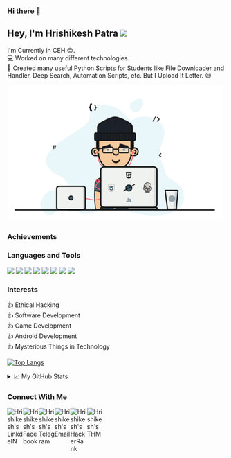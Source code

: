 ### Hi there 👋

<!--
**Hrishikesh7665/Hrishikesh7665** is a ✨ _special_ ✨ repository because its `README.md` (this file) appears on your GitHub profile.

Here are some ideas to get you started:

- 🔭 I’m currently working on ...
- 🌱 I’m currently learning ...
- 👯 I’m looking to collaborate on ...
- 🤔 I’m looking for help with ...
- 💬 Ask me about ...
- 📫 How to reach me: ...
- 😄 Pronouns: ...
- ⚡ Fun fact: ...
-->
<!-- 👍 AI / ML -->
<!-- 👍 Data Analysis
👍 Web Development -->
<!-- <code><img height="30" src="https://img.icons8.com/color/48/000000/html-5.png"/></code>
<code><img height="30" src="https://img.icons8.com/color/48/000000/css3.png"/></code>
<code><img height="30" src="https://img.icons8.com/color/48/000000/javascript.png"/></code> -->


## Hey, I'm Hrishikesh Patra <img src="https://media.giphy.com/media/hvRJCLFzcasrR4ia7z/giphy.gif" width="25px">

I'm Currently in CEH 😊.    
💻 Worked on many different technologies.    
📜 Created many useful Python Scripts for Students like File Downloader and Handler, Deep Search, Automation Scripts, etc. But I Upload It Letter. 😆    

<img alt="GIF" src="https://github.com/Hrishikesh7665/Hrishikesh7665/blob/main/Code.gif" width="500"/>


### Achievements



### Languages and Tools

<code><img height="30" src="https://img.icons8.com/color/48/000000/python.png"/></code>
<code><img height="30" src="https://img.icons8.com/color/48/000000/c-programming.png"/></code>
<code><img height="30" src="https://img.icons8.com/color/48/000000/java-coffee-cup-logo.png"/></code>
<code><img height="30" src="https://img.icons8.com/color/48/000000/kotlin.png"/></code>
<code><img height="30" src="https://img.icons8.com/color/48/000000/oracle-logo.png"/></code>
<code><img height="30" src="https://img.icons8.com/fluent/48/000000/github.png"/></code>
<code><img height="30" src="https://2.bp.blogspot.com/-tzm1twY_ENM/XlCRuI0ZkRI/AAAAAAAAOso/BmNOUANXWxwc5vwslNw3WpjrDlgs9PuwQCLcBGAsYHQ/s1600/pasted%2Bimage%2B0.png"/></code>
<code><img height="30" src="https://img.icons8.com/color/48/000000/visual-studio-code-2019.png"/></code>


### Interests

👍 Ethical Hacking     
👍 Software Development  
👍 Game Development  
👍 Android Development  
👍 Mysterious Things in Technology


 [![Top Langs](https://github-readme-stats.vercel.app/api/top-langs/?username=Hrishikesh7665&theme=merko)](https://github.com/Hrishikesh7665)


<details>
<summary>📈 My GitHub Stats</summary>

<p align="center"> <img src="https://github-readme-stats.vercel.app/api?username=Hrishikesh7665&show_icons=true&theme=gotham" alt="Hrishikesh7665" />

</details>

### Connect With Me
<a href="https://www.linkedin.com/in/hrishikesh-patra-1aa9341b3/">
  <img align="left" alt="Hrishikesh's LinkdeIN" width="36.5px" src="https://img.icons8.com/fluency/48/000000/linkedin-circled.png" />
</a>
<a href="https://www.facebook.com/Isjtijlfti.patra">
  <img align="left" alt="Hrishikesh's Facebook" width="36.5px" src="https://img.icons8.com/color/48/000000/facebook-new.png" />
</a>
<a href="https://t.me/rishi_kesh/">
  <img align="left" alt="Hrishikesh's Telegram" width="36.5px" src="https://img.icons8.com/color/48/000000/telegram-app--v1.png" />
</a>
<a href="hrishikesh.pgh.patra@gmail.com">
  <img align="left" alt="Hrishikesh's Email" width="36.5px" src="https://cdn.icon-icons.com/icons2/730/PNG/512/gmail_icon-icons.com_62758.png" />
</a>
<a href="https://www.hackerrank.com/Hrishikesh7665">
  <img align="left" alt="Hrishikesh's HackerRank" width="38.5px" src="https://upload.wikimedia.org/wikipedia/commons/6/65/HackerRank_logo.png" />
</a>
<a href="https://tryhackme.com/p/HrishikeshPatra">
  <img align="left" alt="Hrishikesh's THM" width="35.5px" src="https://tryhackme.com/img/logo/thm_logo_circle.png" />
</a>
